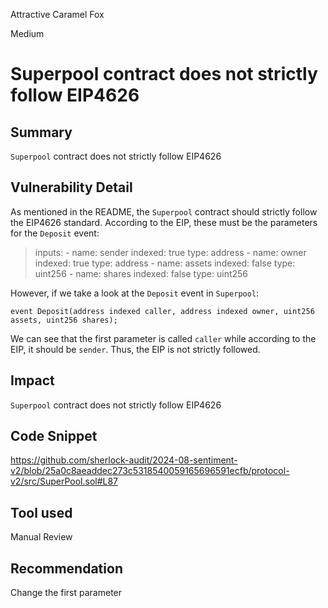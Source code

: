 Attractive Caramel Fox

Medium

# Superpool contract does not strictly follow EIP4626

## Summary
`Superpool` contract does not strictly follow EIP4626
## Vulnerability Detail
As mentioned in the README, the `Superpool` contract should strictly follow the EIP4626 standard. According to the EIP, these must be the parameters for the `Deposit` event:
>inputs:
    - name: sender
      indexed: true
      type: address
    - name: owner
      indexed: true
      type: address
    - name: assets
      indexed: false
      type: uint256
    - name: shares
      indexed: false
      type: uint256

However, if we take a look at the `Deposit` event in `Superpool`:
```solidity
event Deposit(address indexed caller, address indexed owner, uint256 assets, uint256 shares);
```
We can see that the first parameter is called `caller` while according to the EIP, it should be `sender`. Thus, the EIP is not strictly followed.
## Impact
`Superpool` contract does not strictly follow EIP4626
## Code Snippet
https://github.com/sherlock-audit/2024-08-sentiment-v2/blob/25a0c8aeaddec273c5318540059165696591ecfb/protocol-v2/src/SuperPool.sol#L87
## Tool used

Manual Review

## Recommendation
Change the first parameter